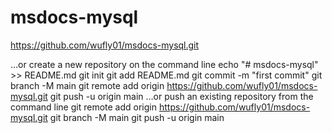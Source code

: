 # msdocs-mysql
https://github.com/wufly01/msdocs-mysql.git

…or create a new repository on the command line
echo "# msdocs-mysql" >> README.md
git init
git add README.md
git commit -m "first commit"
git branch -M main
git remote add origin https://github.com/wufly01/msdocs-mysql.git
git push -u origin main
…or push an existing repository from the command line
git remote add origin https://github.com/wufly01/msdocs-mysql.git
git branch -M main
git push -u origin main
